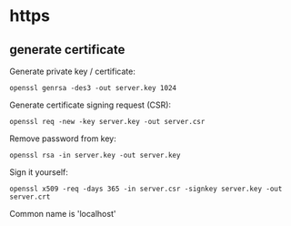 # https
## generate certificate
Generate private key / certificate:

    openssl genrsa -des3 -out server.key 1024
   
Generate certificate signing request (CSR):

    openssl req -new -key server.key -out server.csr

Remove password from key:

    openssl rsa -in server.key -out server.key
    
Sign it yourself:

    openssl x509 -req -days 365 -in server.csr -signkey server.key -out server.crt

Common name is 'localhost'
